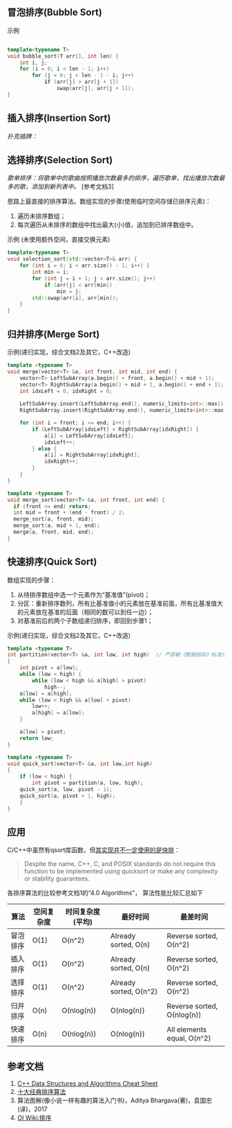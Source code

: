 ## 冒泡排序(Bubble Sort)

示例
``` C++

template<typename T>
void bubble_sort(T arr[], int len) {
    int i, j;
    for (i = 0; i < len - 1; i++)
        for (j = 0; j < len - 1 - i; j++)
            if (arr[j] > arr[j + 1])
                swap(arr[j], arr[j + 1]);
}
```

## 插入排序(Insertion Sort)
*扑克插牌：*


## 选择排序(Selection Sort)
*歌单排序：将歌单中的歌曲按照播放次数最多的排序，遍历歌单，找出播放次数最多的歌，添加到新列表中。*  [参考文档3]

思路上最直接的排序算法。数组实现的步骤(使用临时空间存储已排序元素)：
1. 遍历未排序数组；
2. 每次遍历从未排序的数组中找出最大(小)值，追加到已排序数组中。

示例 (未使用额外空间，直接交换元素)
``` C++
template<typename T>
void selection_sort(std::vector<T>& arr) {
    for (int i = 0; i < arr.size() - 1; i++) {
        int min = i;
        for (int j = i + 1; j < arr.size(); j++)
            if (arr[j] < arr[min])
                min = j;
        std::swap(arr[i], arr[min]);
    }
}
```

## 归并排序(Merge Sort)

示例(递归实现，综合文档2及其它，C++改造)
``` C++
template <typename T>
void merge(vector<T> &a, int front, int mid, int end) {
    vector<T> LeftSubArray(a.begin() + front, a.begin() + mid + 1);
    vector<T> RightSubArray(a.begin() + mid + 1, a.begin() + end + 1);
    int idxLeft = 0, idxRight = 0;
 
    LeftSubArray.insert(LeftSubArray.end(), numeric_limits<int>::max());
    RightSubArray.insert(RightSubArray.end(), numeric_limits<int>::max());

    for (int i = front; i <= end; i++) {
        if (LeftSubArray[idxLeft] < RightSubArray[idxRight]) {
            a[i] = LeftSubArray[idxLeft];
            idxLeft++;
        } else {
            a[i] = RightSubArray[idxRight];
            idxRight++;
        }
    }
}

template <typename T>
void merge_sort(vector<T> &a, int front, int end) {
  if (front >= end) return;
  int mid = front + (end - front) / 2;
  merge_sort(a, front, mid);
  merge_sort(a, mid + 1, end);
  merge(a, front, mid, end);
}
```

## 快速排序(Quick Sort)
数组实现的步骤：
1. 从待排序数组中选一个元素作为“基准值”(pivot)；
2. 分区：重新排序数列，所有比基准值小的元素放在基准前面，所有比基准值大的元素放在基准的后面（相同的数可以到任一边）；
3. 对基准前后的两个子数组递归排序，即回到步骤1；

示例(递归实现，综合文档2及其它，C++改造)
``` C++
template <typename T>
int partition(vector<T> &a, int low, int high)  // 严蔚敏《数据结构》标准分割函数
{
    int pivot = a[low];
    while (low < high) {
        while (low < high && a[high] > pivot)
            high--;
	a[low] = a[high];
	while (low < high && a[low] < pivot)
	    low++;
        a[high] = a[low];
    }

    a[low] = pivot;
    return low;
}

template <typename T>
void quick_sort(vector<T> &a, int low,int high)
{
    if (low < high) {
        int pivot = partition(a, low, high);
	quick_sort(a, low, pivot - 1);
	quick_sort(a, pivot + 1, high);
    }
}
```

## 应用
C/C++中虽然有qsort库函数，但[其实现并不一定使用的是快排](https://en.cppreference.com/w/cpp/algorithm/qsort)：
> Despite the name, C++, C, and POSIX standards do not require this function to be implemented using quicksort or make any complexity or stability guarantees.

各排序算法的比较参考文档1的“4.0 Algorithms”， 算法性能比较汇总如下

|算法|空间复杂度|时间复杂度(平均)|最好时间|最差时间|
|--|--|--|--|--|
|冒泡排序|O(1)|O(n^2)|Already sorted, O(n)|Reverse sorted, O(n^2)|
|插入排序|O(1)|O(n^2)|Already sorted, O(n)|Reverse sorted, O(n^2)|
|选择排序|O(1)|O(n^2)|Already sorted, O(n^2)|Reverse sorted, O(n^2)|
|归并排序|O(n)|O(nlog(n))|O(nlog(n))|Reverse sorted, O(nlog(n))|
|快速排序|O(n)|O(nlog(n))|O(nlog(n))|All elements equal, O(n^2)|

## 参考文档
1. [C++ Data Structures and Algorithms Cheat Sheet](https://github.com/gibsjose/cpp-cheat-sheet/blob/master/Data%20Structures%20and%20Algorithms.md)
2. [十大经典排序算法](https://www.runoob.com/w3cnote/ten-sorting-algorithm.html)
3. 算法图解(像小说一样有趣的算法入门书)，Aditya Bhargava(著)，袁国忠(译)，2017
4. [OI Wiki:排序](https://oi-wiki.org/basic/sort-intro/)
